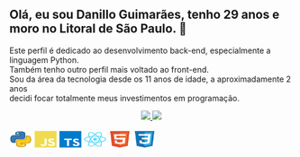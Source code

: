 ## Olá, eu sou Danillo Guimarães, tenho 29 anos e moro no Litoral de São Paulo. 👋
Este perfil é dedicado ao desenvolvimento back-end, especialmente a linguagem Python. <br/>
Também tenho outro perfil mais voltado ao front-end. <br/>
Sou da área da tecnologia desde os 11 anos de idade, a aproximadamente 2 anos <br/> 
decidi focar totalmente meus investimentos em programação.

<div align="center" dir="auto">
  <a href="https://github.com/Danillolguimaraes">
  <img height="180em" src="https://github-readme-stats.vercel.app/api?username=Danillolguimaraes&show_icons=true&theme=dracula&include_all_commits=true&count_private=true" style="max-width: 100%;">
  <img height="180em" src="https://github-readme-stats.vercel.app/api/top-langs/?username=Danillolguimaraes&layout=compact&langs_count=7&theme=dracula" style="max-width: 100%;">
</a></div>
<div dir="auto"><br>
    <a target="_blank" rel="noopener noreferrer nofollow" href="https://www.python.org/"><img align="center" alt="-Js&quot;" height="30" width="40" src="https://github.com/danillolguimaraes/Danillolguimaraes/blob/main/python.webp" style="max-width: 100%;" _mstalt="29666" _msthash="234"></a>
  <a target="_blank" rel="noopener noreferrer nofollow" href="https://raw.githubusercontent.com/devicons/devicon/master/icons/javascript/javascript-plain.svg"><img align="center" alt="-Js&quot;" height="30" width="40" src="https://raw.githubusercontent.com/devicons/devicon/master/icons/javascript/javascript-plain.svg" style="max-width: 100%;" _mstalt="29666" _msthash="234"></a>
  <a target="_blank" rel="noopener noreferrer nofollow" href="https://raw.githubusercontent.com/devicons/devicon/master/icons/typescript/typescript-plain.svg"><img align="center" alt="Ts" height="30" width="40" src="https://raw.githubusercontent.com/devicons/devicon/master/icons/typescript/typescript-plain.svg" style="max-width: 100%;" _mstalt="19604" _msthash="235"></a>
  <a target="_blank" rel="noopener noreferrer nofollow" href="https://raw.githubusercontent.com/devicons/devicon/master/icons/react/react-original.svg"><img align="center" alt="Reagir" height="30" width="40" src="https://raw.githubusercontent.com/devicons/devicon/master/icons/react/react-original.svg" style="max-width: 100%;" _mstalt="58773" _msthash="236"></a>
  <a target="_blank" rel="noopener noreferrer nofollow" href="https://raw.githubusercontent.com/devicons/devicon/master/icons/html5/html5-original.svg"><img align="center" alt="Referência:" height="30" width="40" src="https://raw.githubusercontent.com/devicons/devicon/master/icons/html5/html5-original.svg" style="max-width: 100%;" _mstalt="34177" _msthash="237"></a>
  <a target="_blank" rel="noopener noreferrer nofollow" href="https://raw.githubusercontent.com/devicons/devicon/master/icons/css3/css3-original.svg"><img align="center" alt="CSS" height="30" width="40" src="https://raw.githubusercontent.com/devicons/devicon/master/icons/css3/css3-original.svg" style="max-width: 100%;" _mstalt="24440" _msthash="238"></a>
</div>

